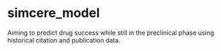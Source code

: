 # simcere_model
Aiming to predict drug success while still in the preclinical phase using historical citation and publication data.
